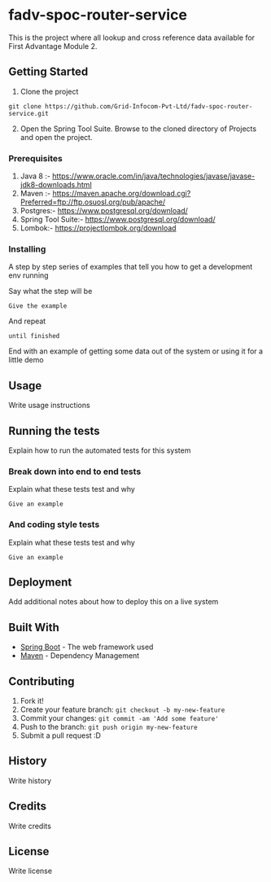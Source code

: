 # fadv-spoc-router-service

This is the project where all lookup and cross reference data available for First Advantage Module 2.  

## Getting Started

1. Clone the project 
```
git clone https://github.com/Grid-Infocom-Pvt-Ltd/fadv-spoc-router-service.git
```
2. Open the Spring Tool Suite. Browse to the cloned directory of Projects and open the project.

### Prerequisites

1. Java 8 :- https://www.oracle.com/in/java/technologies/javase/javase-jdk8-downloads.html
2. Maven :- https://maven.apache.org/download.cgi?Preferred=ftp://ftp.osuosl.org/pub/apache/
3. Postgres:- https://www.postgresql.org/download/
4. Spring Tool Suite:- https://www.postgresql.org/download/
5. Lombok:- https://projectlombok.org/download

### Installing

A step by step series of examples that tell you how to get a development env running

Say what the step will be

```
Give the example
```

And repeat

```
until finished
```

End with an example of getting some data out of the system or using it for a little demo

## Usage

Write usage instructions


## Running the tests

Explain how to run the automated tests for this system

### Break down into end to end tests

Explain what these tests test and why

```
Give an example
```

### And coding style tests

Explain what these tests test and why

```
Give an example
```

## Deployment

Add additional notes about how to deploy this on a live system

## Built With

* [Spring Boot](https://spring.io/projects/spring-boot) - The web framework used
* [Maven](https://maven.apache.org/) - Dependency Management

## Contributing

1. Fork it!
2. Create your feature branch: `git checkout -b my-new-feature`
3. Commit your changes: `git commit -am 'Add some feature'`
4. Push to the branch: `git push origin my-new-feature`
5. Submit a pull request :D

## History

Write history

## Credits

Write credits

## License

Write license

